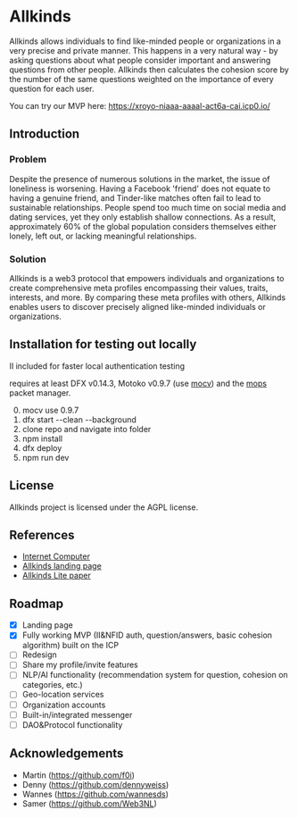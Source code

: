 # Allkinds

Allkinds allows individuals to find like-minded people or organizations in a very precise and private manner. This happens in a very natural way - by asking questions about what people consider important and answering questions from other people. Allkinds then calculates the cohesion score by the number of the same questions weighted on the importance of every question for each user.

You can try our MVP here: <https://xroyo-niaaa-aaaal-act6a-cai.icp0.io/>

## Introduction

### Problem

Despite the presence of numerous solutions in the market, the issue of loneliness is worsening. Having a Facebook 'friend' does not equate to having a genuine friend, and Tinder-like matches often fail to lead to sustainable relationships.
People spend too much time on social media and dating services, yet they only establish shallow connections. As a result, approximately 60% of the global population considers themselves either lonely, left out, or lacking meaningful relationships.

### Solution

Allkinds is a web3 protocol that empowers individuals and organizations to create comprehensive meta profiles encompassing their values, traits, interests, and more. By comparing these meta profiles with others, Allkinds enables users to discover precisely aligned like-minded individuals or organizations.

## Installation for testing out locally

II included for faster local authentication testing

requires at least DFX v0.14.3, Motoko v0.9.7 (use [mocv](https://forum.dfinity.org/t/moc-version-management/19011)) and the [mops](https://mops.one/docs/install) packet manager.

0. mocv use 0.9.7
1. dfx start --clean --background
2. clone repo and navigate into folder
3. npm install
4. dfx deploy
5. npm run dev

## License

Allkinds project is licensed under the AGPL license.

## References

- [Internet Computer](https://internetcomputer.org)
- [Allkinds landing page](https://allkinds.xyz)
- [Allkinds Lite paper](https://allkinds.xyz/Allkinds_litepaper.pdf)

## Roadmap

- [x] Landing page
- [x] Fully working MVP (II&NFID auth, question/answers, basic cohesion algorithm) built on the ICP
- [ ] Redesign
- [ ] Share my profile/invite features
- [ ] NLP/AI functionality (recommendation system for question, cohesion on categories, etc.)
- [ ] Geo-location services
- [ ] Organization accounts
- [ ] Built-in/integrated messenger
- [ ] DAO&Protocol functionality

## Acknowledgements

- Martin (<https://github.com/f0i>)
- Denny (<https://github.com/dennyweiss>)
- Wannes (<https://github.com/wannesds>)
- Samer (<https://github.com/Web3NL>)
